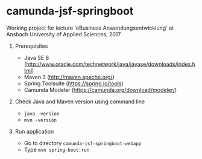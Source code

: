 camunda-jsf-springboot
======================

Working project for lecture 'eBusiness Anwendungsentwicklung' at Ansbach University of Applied Sciences, 2017

1) Prerequisites
   - Java SE 8 (http://www.oracle.com/technetwork/java/javase/downloads/index.html)
   - Maven 3 (http://maven.apache.org/)
   - Spring Toolsuite (https://spring.io/tools)
   - Camunda Modeler (https://camunda.org/download/modeler/)
   
2) Check Java and Maven version using command line
   - `java -version`
   - `mvn -version`

3) Run application
   - Go to directory `camunda-jsf-springboot-webapp`
   - Type `mvn spring-boot:run`
